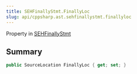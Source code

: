 ```yaml
---
title: SEHFinallyStmt.FinallyLoc
slug: api/cppsharp.ast.sehfinallystmt.finallyloc
---
```

Property in [SEHFinallyStmt](/api/cppsharp/ast/sehfinallystmt)

## Summary



```csharp
public SourceLocation FinallyLoc { get; set; }
```

